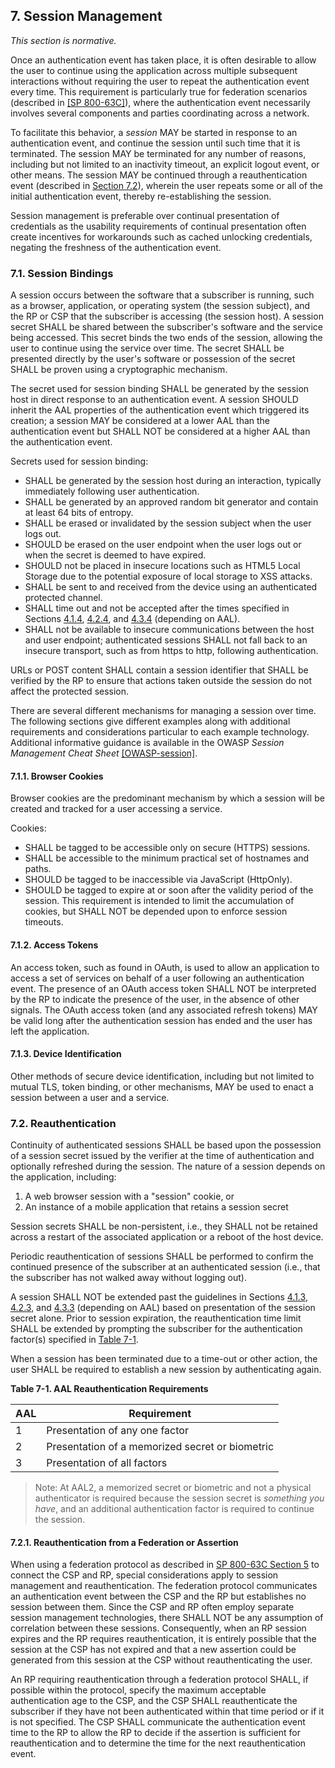 <a name="sec7"></a>

## 7. Session Management

_This section is normative._

Once an authentication event has taken place, it is often desirable to allow the user to continue using the application across multiple subsequent interactions without requiring the user to repeat the authentication event every time. This requirement is particularly true for federation scenarios (described in [[SP 800-63C]](sp800-63c.html)), where the authentication event necessarily involves several components and parties coordinating across a network.

To facilitate this behavior, a *session* MAY be started in response to an authentication event, and continue the session until such time that it is terminated. The session MAY be terminated for any number of reasons, including but not limited to an inactivity timeout, an explicit logout event, or other means. The session MAY be continued through a reauthentication event (described in [Section 7.2](#sessionreauthn)), wherein the user repeats some or all of the initial authentication event, thereby re-establishing the session.

Session management is preferable over continual presentation of credentials as the usability requirements of continual presentation often create incentives for workarounds such as cached unlocking credentials, negating the freshness of the authentication event. 

### 7.1. Session Bindings

A session occurs between the software that a subscriber is running, such as a browser, application, or operating system (the session subject), and the RP or CSP that the subscriber is accessing (the session host). A session secret SHALL be shared between the subscriber's software and the service being accessed. This secret binds the two ends of the session, allowing the user to continue using the service over time. The secret SHALL be presented directly by the user's software or possession of the secret SHALL be proven using a cryptographic mechanism. 

The secret used for session binding SHALL be generated by the session host in direct response to an authentication event. A session SHOULD inherit the AAL properties of the authentication event which triggered its creation; a session MAY be considered at a lower AAL than the authentication event but SHALL NOT be considered at a higher AAL than the authentication event.

Secrets used for session binding: 

- SHALL be generated by the session host during an interaction, typically immediately following user authentication.
- SHALL be generated by an approved random bit generator and contain at least 64 bits of entropy.
- SHALL be erased or invalidated by the session subject when the user logs out.
- SHOULD be erased on the user endpoint when the user logs out or when the secret is deemed to have expired.
- SHOULD not be placed in insecure locations such as HTML5 Local Storage due to the potential exposure of local storage to XSS attacks.
- SHALL be sent to and received from the device using an authenticated protected channel.
- SHALL time out and not be accepted after the times specified in Sections [4.1.4](#aal1reauth), [4.2.4](#aal2reauth), and [4.3.4](#aal3reauth) (depending on AAL).
- SHALL not be available to insecure communications between the host and user endpoint; authenticated sessions SHALL not fall back to an insecure transport, such as from https to http, following authentication.

URLs or POST content SHALL contain a session identifier that SHALL be verified by the RP to ensure that actions taken outside the session do not affect the protected session.

There are several different mechanisms for managing a session over time. The following sections give different examples along with additional requirements and considerations particular to each example technology. Additional informative guidance is available in the OWASP *Session Management Cheat Sheet* [[OWASP-session]](#OWASP-session).

#### 7.1.1. Browser Cookies

Browser cookies are the predominant mechanism by which a session will be created and tracked for a user accessing a service. 

Cookies:

- SHALL be tagged to be accessible only on secure (HTTPS) sessions.
- SHALL be accessible to the minimum practical set of hostnames and paths.
- SHOULD be tagged to be inaccessible via JavaScript (HttpOnly).
- SHOULD be tagged to expire at or soon after the validity period of the session. This requirement is intended to limit the accumulation of cookies, but SHALL NOT be depended upon to enforce session timeouts.

#### 7.1.2. Access Tokens

An access token, such as found in OAuth, is used to allow an application to access a set of services on behalf of a user following an authentication event. The presence of an OAuth access token SHALL NOT be interpreted by the RP to indicate the presence of the user, in the absence of other signals. The OAuth access token (and any associated refresh tokens) MAY be valid long after the authentication session has ended and the user has left the application.

#### 7.1.3. Device Identification

Other methods of secure device identification, including but not limited to mutual TLS, token binding, or other mechanisms, MAY be used to enact a session between a user and a service. 

### 7.2. <a name="sessionreauthn"></a>Reauthentication 

Continuity of authenticated sessions SHALL be based upon the possession of a session secret issued by the verifier at the time of authentication and optionally refreshed during the session. The nature of a session depends on the application, including:

1. A web browser session with a "session" cookie, or
2. An instance of a mobile application that retains a session secret

Session secrets SHALL be non-persistent, i.e., they SHALL not be retained across a restart of the associated application or a reboot of the host device.

Periodic reauthentication of sessions SHALL be performed to confirm the continued presence of the subscriber at an authenticated session (i.e., that the subscriber has not walked away without logging out).

A session SHALL NOT be extended past the guidelines in Sections [4.1.3](#aal1reauth), [4.2.3](#aal2reauth), and [4.3.3](#aal3reauth) (depending on AAL) based on presentation of the session secret alone. Prior to session expiration, the reauthentication time limit SHALL be extended by prompting the subscriber for the authentication factor(s) specified in [Table 7-1](#63bSec7-Table1).

When a session has been terminated due to a time-out or other action, the user SHALL be required to establish a new session by authenticating again.

<a name="63bSec7-Table1"></a>

<div class="text-center" markdown="1">

**Table 7-1.  AAL Reauthentication Requirements**

</div>


|AAL|Requirement|
|----|----|
|1|Presentation of any one factor|
|2|Presentation of a memorized secret or biometric|
|3|Presentation of all factors|

>Note: At AAL2, a memorized secret or biometric and not a physical authenticator is required because the session secret is *something you have*, and an additional authentication factor is required to continue the session.

#### 7.2.1. Reauthentication from a Federation or Assertion

When using a federation protocol as described in [SP 800-63C Section 5](sp800-63c.html#federation) to connect the CSP and RP, special considerations apply to session management and reauthentication. The federation protocol communicates an authentication event between the CSP and the RP but establishes no session between them. Since the CSP and RP often employ separate session management technologies, there SHALL NOT be any assumption of correlation between these sessions. Consequently, when an RP session expires and the RP requires reauthentication, it is entirely possible that the session at the CSP has not expired and that a new assertion could be generated from this session at the CSP without reauthenticating the user.

An RP requiring reauthentication through a federation protocol SHALL, if possible within the protocol, specify the maximum acceptable authentication age to the CSP, and the CSP SHALL reauthenticate the subscriber if they have not been authenticated within that time period or if it is not specified. The CSP SHALL communicate the authentication event time to the RP to allow the RP to decide if the assertion is sufficient for reauthentication and to determine the time for the next reauthentication event.
